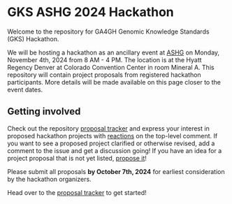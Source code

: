 # GKS ASHG 2024 Hackathon

Welcome to the repository for GA4GH Genomic Knowledge Standards (GKS) Hackathon.

We will be hosting a hackathon as an ancillary event at [ASHG](https://www.ashg.org/meetings/2024meeting/)
on Monday, November 4th, 2024 from 8 AM - 4 PM. The location is at the Hyatt Regency 
Denver at Colorado Convention Center in room Mineral A. This repository will contain 
project proposals from registered hackathon participants. More details will be made 
available on this page closer to the event dates.

## Getting involved

Check out the repository [proposal tracker](https://github.com/ga4gh/gks-ashg-2024-hackathon/issues) 
and express your interest in proposed hackathon projects with [reactions](https://github.blog/2016-03-10-add-reactions-to-pull-requests-issues-and-comments/) 
on the top-level comment. If you want to see a proposed project clarified or otherwise 
revised, add a comment to the issue and get a discussion going! If you have an idea for 
a project proposal that is not yet listed, [propose it](https://github.com/ga4gh/gks-ashg-2024-hackathon/issues/new?template=project-proposal.yaml)! 

Please submit all proposals **by October 7th, 2024** for earliest consideration by the 
hackathon organizers.

Head over to the [proposal tracker](https://github.com/ga4gh/gks-ashg-2024-hackathon/issues) 
to get started!
